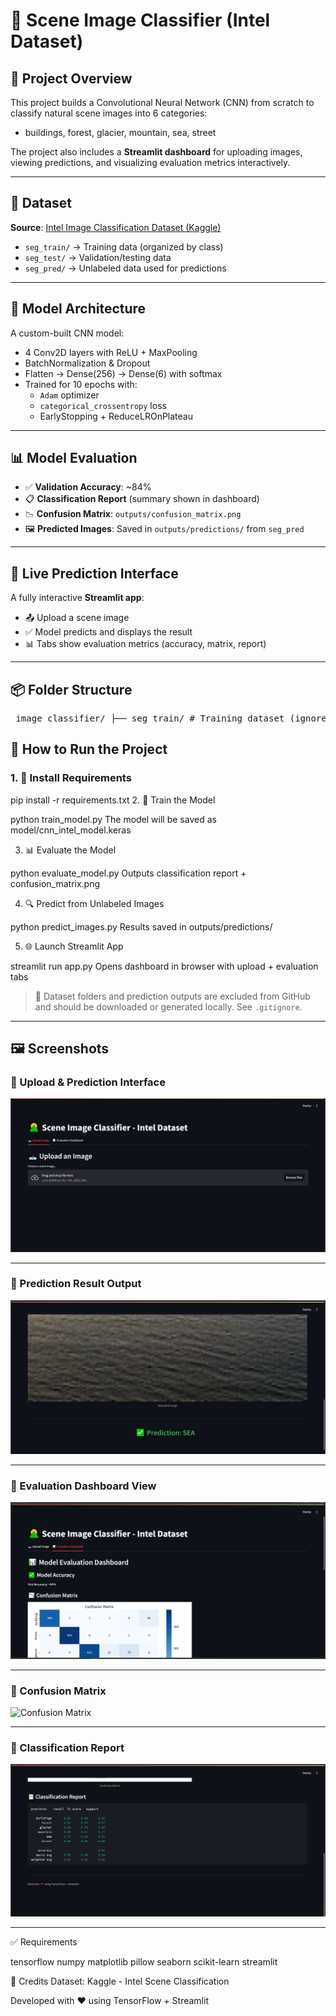 # 🌄 Scene Image Classifier (Intel Dataset)

## 📌 Project Overview
This project builds a Convolutional Neural Network (CNN) from scratch to classify natural scene images into 6 categories:

- buildings, forest, glacier, mountain, sea, street

The project also includes a **Streamlit dashboard** for uploading images, viewing predictions, and visualizing evaluation metrics interactively.

---

## 📁 Dataset

**Source**: [Intel Image Classification Dataset (Kaggle)](https://www.kaggle.com/datasets/puneet6060/intel-image-classification)

- `seg_train/` → Training data (organized by class)
- `seg_test/` → Validation/testing data
- `seg_pred/` → Unlabeled data used for predictions

---

## 🧠 Model Architecture

A custom-built CNN model:

- 4 Conv2D layers with ReLU + MaxPooling
- BatchNormalization & Dropout
- Flatten → Dense(256) → Dense(6) with softmax
- Trained for 10 epochs with:
  - `Adam` optimizer
  - `categorical_crossentropy` loss
  - EarlyStopping + ReduceLROnPlateau

---

## 📊 Model Evaluation

- ✅ **Validation Accuracy**: ~84%
- 📋 **Classification Report** (summary shown in dashboard)
- 📉 **Confusion Matrix**: `outputs/confusion_matrix.png`
- 🖼️ **Predicted Images**: Saved in `outputs/predictions/` from `seg_pred`

---

## 🧪 Live Prediction Interface

A fully interactive **Streamlit app**:
- 📤 Upload a scene image
- ✅ Model predicts and displays the result
- 📊 Tabs show evaluation metrics (accuracy, matrix, report)

---

## 📦 Folder Structure

<pre> image_classifier/ ├── seg_train/ # Training dataset (ignored in Git) ├── seg_test/ # Validation dataset (ignored in Git) ├── seg_pred/ # Unlabeled prediction input (ignored in Git) ├── model/ │ └── cnn_intel_model.h5 # Trained model weights ├── outputs/ │ ├── confusion_matrix.png # Evaluation result │ └── predictions/ # Predicted output images (optional) ├── train_model.py # Model training script ├── evaluate_model.py # Evaluation + confusion matrix generation ├── predict_images.py # Batch predictions from seg_pred/ ├── app.py # Streamlit dashboard app ├── requirements.txt └── README.md </pre>


## 🚀 How to Run the Project

### 1. 🧰 Install Requirements
pip install -r requirements.txt
2. 🧠 Train the Model

python train_model.py
The model will be saved as model/cnn_intel_model.keras

3. 📊 Evaluate the Model

python evaluate_model.py
Outputs classification report + confusion_matrix.png

4. 🔍 Predict from Unlabeled Images

python predict_images.py
Results saved in outputs/predictions/

5. 🌐 Launch Streamlit App

streamlit run app.py
Opens dashboard in browser with upload + evaluation tabs

> 📂 Dataset folders and prediction outputs are excluded from GitHub and should be downloaded or generated locally. See `.gitignore`.

---

## 🖼️ Screenshots

### 🔹 Upload & Prediction Interface

![Home Page](dashboard_home.png)

---

### 🔹 Prediction Result Output

![Prediction Output](prediction.png)

---

### 🔹 Evaluation Dashboard View

![Dashboard Tab](evaluation_dashboard.png)

---

### 🔹 Confusion Matrix

![Confusion Matrix](confusion_matrix_view.png)


---

### 🔹 Classification Report

![Classification Report](classification_report.png)

---


✅ Requirements

tensorflow
numpy
matplotlib
pillow
seaborn
scikit-learn
streamlit

🙌 Credits
Dataset: Kaggle - Intel Scene Classification

Developed with ❤️ using TensorFlow + Streamlit

